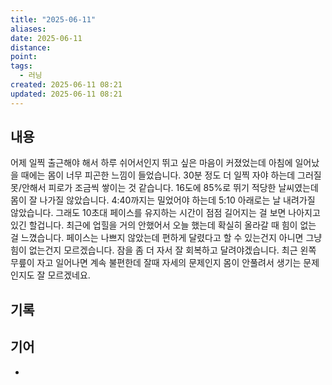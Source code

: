 ```yaml
---
title: "2025-06-11"
aliases:
date: 2025-06-11
distance:
point:
tags:
  - 러닝
created: 2025-06-11 08:21
updated: 2025-06-11 08:21
---
```


## 내용
어제 일찍 출근해야 해서 하루 쉬어서인지 뛰고 싶은 마음이 커졌었는데 아침에 일어났을 때에는 몸이 너무 피곤한 느낌이 들었습니다. 30분 정도 더 일찍 자야 하는데 그러질 못/안해서 피로가 조금씩 쌓이는 것 같습니다.
16도에 85%로 뛰기 적당한 날씨였는데 몸이 잘 나가질 않았습니다. 4:40까지는 밀었어야 하는데 5:10 아래로는 날 내려가질 않았습니다. 그래도 10초대 페이스를 유지하는 시간이 점점 길어지는 걸 보면 나아지고 있긴 할겁니다.
최근에 업힐을 거의 안했어서 오늘 했는데 확실히 올라갈 때 힘이 없는 걸 느꼈습니다. 페이스는 나쁘지 않았는데 편하게 달렸다고 할 수 있는건지 아니면 그냥 힘이 없는건지 모르겠습니다.
잠을 좀 더 자서 잘 회복하고 달려야겠습니다. 
최근 왼쪽 무릎이 자고 일어나면 계속 불편한데 잘때 자세의 문제인지 몸이 안풀려서 생기는 문제인지도 잘 모르겠네요. 

## 기록

## 기어
- 
